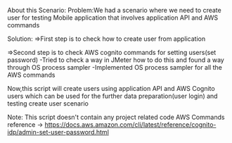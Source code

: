 About this Scenario:
Problem:We had a scenario where we need to create user for testing Mobile application that involves application API and AWS commands


Solution:
=>First step is to check how to create user from application

=>Second step is to check AWS cognito commands for setting users(set password)
  -Tried to check a way in JMeter how to do this and found a way through OS process sampler
  -Implemented OS process sampler for all the AWS commands

Now,this script will create users using application API and AWS Cognito users which can be used for the further data preparation(user login) and testing create user scenario

Note: This script doesn't contain any project related code
AWS Commands reference -> https://docs.aws.amazon.com/cli/latest/reference/cognito-idp/admin-set-user-password.html
